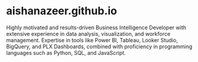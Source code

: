 # aishanazeer.github.io
Highly motivated and results-driven Business Intelligence Developer with extensive experience in data analysis, visualization, and workforce management. Expertise in tools like Power BI, Tableau, Looker Studio, BigQuery, and PLX Dashboards, combined with proficiency in programming languages such as Python, SQL, and JavaScript. 
